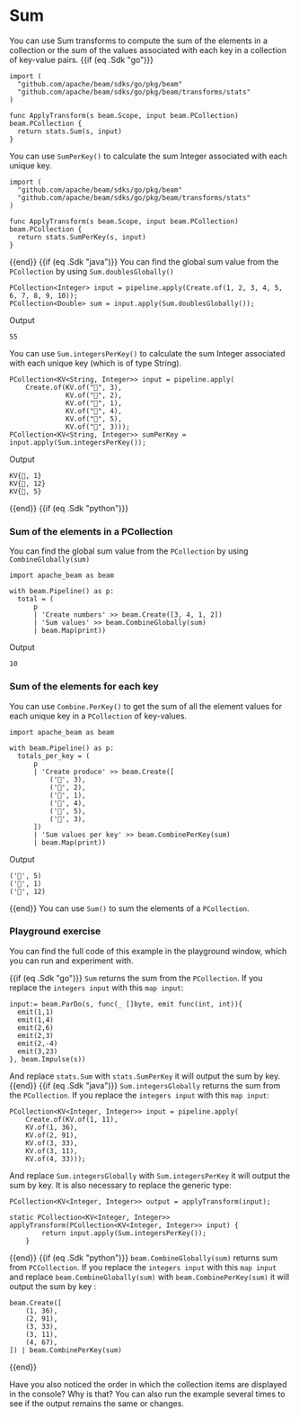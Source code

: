 <!--
Licensed under the Apache License, Version 2.0 (the "License");
you may not use this file except in compliance with the License.
You may obtain a copy of the License at
http://www.apache.org/licenses/LICENSE-2.0
Unless required by applicable law or agreed to in writing, software
distributed under the License is distributed on an "AS IS" BASIS,
WITHOUT WARRANTIES OR CONDITIONS OF ANY KIND, either express or implied.
See the License for the specific language governing permissions and
limitations under the License.
-->

# Sum

You can use Sum transforms to compute the sum of the elements in a collection or the sum of the values associated with each key in a collection of key-value pairs.
{{if (eq .Sdk "go")}}
```
import (
  "github.com/apache/beam/sdks/go/pkg/beam"
  "github.com/apache/beam/sdks/go/pkg/beam/transforms/stats"
)

func ApplyTransform(s beam.Scope, input beam.PCollection) beam.PCollection {
  return stats.Sum(s, input)
}
```

You can use `SumPerKey()` to calculate the sum Integer associated with each unique key.

```
import (
  "github.com/apache/beam/sdks/go/pkg/beam"
  "github.com/apache/beam/sdks/go/pkg/beam/transforms/stats"
)

func ApplyTransform(s beam.Scope, input beam.PCollection) beam.PCollection {
  return stats.SumPerKey(s, input)
}
```
{{end}}
{{if (eq .Sdk "java")}}
You can find the global sum value from the `PCollection` by using `Sum.doublesGlobally()`

```
PCollection<Integer> input = pipeline.apply(Create.of(1, 2, 3, 4, 5, 6, 7, 8, 9, 10));
PCollection<Double> sum = input.apply(Sum.doublesGlobally());
```

Output

```
55
```

You can use `Sum.integersPerKey()` to calculate the sum Integer associated with each unique key (which is of type String).

```
PCollection<KV<String, Integer>> input = pipeline.apply(
    Create.of(KV.of("🥕", 3),
              KV.of("🥕", 2),
              KV.of("🍆", 1),
              KV.of("🍅", 4),
              KV.of("🍅", 5),
              KV.of("🍅", 3)));
PCollection<KV<String, Integer>> sumPerKey = input.apply(Sum.integersPerKey());
```

Output

```
KV{🍆, 1}
KV{🍅, 12}
KV{🥕, 5}
```
{{end}}
{{if (eq .Sdk "python")}}
### Sum of the elements in a PCollection

You can find the global sum value from the `PCollection` by using `CombineGlobally(sum)`

```
import apache_beam as beam

with beam.Pipeline() as p:
  total = (
      p
      | 'Create numbers' >> beam.Create([3, 4, 1, 2])
      | 'Sum values' >> beam.CombineGlobally(sum)
      | beam.Map(print))
```

Output

```
10
```

### Sum of the elements for each key

You can use `Combine.PerKey()` to get the sum of all the element values for each unique key in a `PCollection` of key-values.

```
import apache_beam as beam

with beam.Pipeline() as p:
  totals_per_key = (
      p
      | 'Create produce' >> beam.Create([
          ('🥕', 3),
          ('🥕', 2),
          ('🍆', 1),
          ('🍅', 4),
          ('🍅', 5),
          ('🍅', 3),
      ])
      | 'Sum values per key' >> beam.CombinePerKey(sum)
      | beam.Map(print))
```

Output
```
('🥕', 5)
('🍆', 1)
('🍅', 12)
```
{{end}}
You can use `Sum()` to sum the elements of a `PCollection`.

### Playground exercise

You can find the full code of this example in the playground window, which you can run and experiment with.

{{if (eq .Sdk "go")}}
`Sum` returns the sum from the `PCollection`. If you replace the `integers input` with this `map input`:

```
input:= beam.ParDo(s, func(_ []byte, emit func(int, int)){
  emit(1,1)
  emit(1,4)
  emit(2,6)
  emit(2,3)
  emit(2,-4)
  emit(3,23)
}, beam.Impulse(s))
```

And replace `stats.Sum` with `stats.SumPerKey` it will output the sum by key.
{{end}}
{{if (eq .Sdk "java")}}
`Sum.integersGlobally` returns the sum from the `PCollection`. If you replace the `integers input` with this `map input`:

```
PCollection<KV<Integer, Integer>> input = pipeline.apply(
    Create.of(KV.of(1, 11),
    KV.of(1, 36),
    KV.of(2, 91),
    KV.of(3, 33),
    KV.of(3, 11),
    KV.of(4, 33)));
```

And replace `Sum.integersGlobally` with `Sum.integersPerKey` it will output the sum by key. It is also necessary to replace the generic type:

```
PCollection<KV<Integer, Integer>> output = applyTransform(input);
```

```
static PCollection<KV<Integer, Integer>> applyTransform(PCollection<KV<Integer, Integer>> input) {
        return input.apply(Sum.integersPerKey());
    }
```
{{end}}
{{if (eq .Sdk "python")}}
`beam.CombineGlobally(sum)` returns sum from `PCCollection`. If you replace the `integers input` with this `map input` and replace `beam.CombineGlobally(sum)` with `beam.CombinePerKey(sum)` it will output the sum by key :

```
beam.Create([
    (1, 36),
    (2, 91),
    (3, 33),
    (3, 11),
    (4, 67),
]) | beam.CombinePerKey(sum)
```
{{end}}

Have you also noticed the order in which the collection items are displayed in the console? Why is that? You can also run the example several times to see if the output remains the same or changes.
